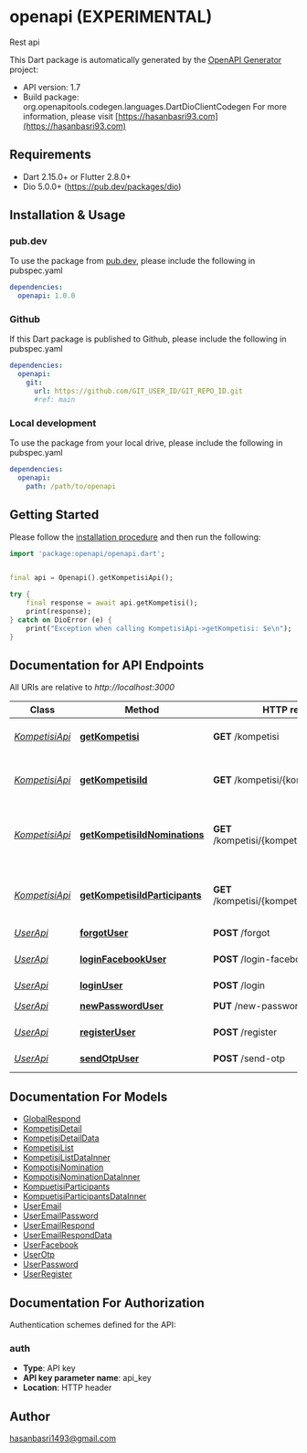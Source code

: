 # openapi (EXPERIMENTAL)
Rest api

This Dart package is automatically generated by the [OpenAPI Generator](https://openapi-generator.tech) project:

- API version: 1.7
- Build package: org.openapitools.codegen.languages.DartDioClientCodegen
For more information, please visit [https://hasanbasri93.com](https://hasanbasri93.com)

## Requirements

* Dart 2.15.0+ or Flutter 2.8.0+
* Dio 5.0.0+ (https://pub.dev/packages/dio)

## Installation & Usage

### pub.dev
To use the package from [pub.dev](https://pub.dev), please include the following in pubspec.yaml
```yaml
dependencies:
  openapi: 1.0.0
```

### Github
If this Dart package is published to Github, please include the following in pubspec.yaml
```yaml
dependencies:
  openapi:
    git:
      url: https://github.com/GIT_USER_ID/GIT_REPO_ID.git
      #ref: main
```

### Local development
To use the package from your local drive, please include the following in pubspec.yaml
```yaml
dependencies:
  openapi:
    path: /path/to/openapi
```

## Getting Started

Please follow the [installation procedure](#installation--usage) and then run the following:

```dart
import 'package:openapi/openapi.dart';


final api = Openapi().getKompetisiApi();

try {
    final response = await api.getKompetisi();
    print(response);
} catch on DioError (e) {
    print("Exception when calling KompetisiApi->getKompetisi: $e\n");
}

```

## Documentation for API Endpoints

All URIs are relative to *http://localhost:3000*

Class | Method | HTTP request | Description
------------ | ------------- | ------------- | -------------
[*KompetisiApi*](doc/KompetisiApi.md) | [**getKompetisi**](doc/KompetisiApi.md#getkompetisi) | **GET** /kompetisi | Ambil daftar kompetisi
[*KompetisiApi*](doc/KompetisiApi.md) | [**getKompetisiId**](doc/KompetisiApi.md#getkompetisiid) | **GET** /kompetisi/{kompetisiId} | Ambil daftar kompetisi per Id
[*KompetisiApi*](doc/KompetisiApi.md) | [**getKompetisiIdNominations**](doc/KompetisiApi.md#getkompetisiidnominations) | **GET** /kompetisi/{kompetisiId}/nominations | Ambil daftar nominasi kompetisi per Id
[*KompetisiApi*](doc/KompetisiApi.md) | [**getKompetisiIdParticipants**](doc/KompetisiApi.md#getkompetisiidparticipants) | **GET** /kompetisi/{kompetisiId}/participants | Ambil daftar peserta kompetisi per Id
[*UserApi*](doc/UserApi.md) | [**forgotUser**](doc/UserApi.md#forgotuser) | **POST** /forgot | Forgot
[*UserApi*](doc/UserApi.md) | [**loginFacebookUser**](doc/UserApi.md#loginfacebookuser) | **POST** /login-facebook | Login user dengan facebook
[*UserApi*](doc/UserApi.md) | [**loginUser**](doc/UserApi.md#loginuser) | **POST** /login | Login user
[*UserApi*](doc/UserApi.md) | [**newPasswordUser**](doc/UserApi.md#newpassworduser) | **PUT** /new-password | Create new password
[*UserApi*](doc/UserApi.md) | [**registerUser**](doc/UserApi.md#registeruser) | **POST** /register | Register user
[*UserApi*](doc/UserApi.md) | [**sendOtpUser**](doc/UserApi.md#sendotpuser) | **POST** /send-otp | Kirim otp ke server


## Documentation For Models

 - [GlobalRespond](doc/GlobalRespond.md)
 - [KompetisiDetail](doc/KompetisiDetail.md)
 - [KompetisiDetailData](doc/KompetisiDetailData.md)
 - [KompetisiList](doc/KompetisiList.md)
 - [KompetisiListDataInner](doc/KompetisiListDataInner.md)
 - [KompotisiNomination](doc/KompotisiNomination.md)
 - [KompotisiNominationDataInner](doc/KompotisiNominationDataInner.md)
 - [KompuetisiParticipants](doc/KompuetisiParticipants.md)
 - [KompuetisiParticipantsDataInner](doc/KompuetisiParticipantsDataInner.md)
 - [UserEmail](doc/UserEmail.md)
 - [UserEmailPassword](doc/UserEmailPassword.md)
 - [UserEmailRespond](doc/UserEmailRespond.md)
 - [UserEmailRespondData](doc/UserEmailRespondData.md)
 - [UserFacebook](doc/UserFacebook.md)
 - [UserOtp](doc/UserOtp.md)
 - [UserPassword](doc/UserPassword.md)
 - [UserRegister](doc/UserRegister.md)


## Documentation For Authorization


Authentication schemes defined for the API:
### auth

- **Type**: API key
- **API key parameter name**: api_key
- **Location**: HTTP header


## Author

hasanbasri1493@gmail.com

